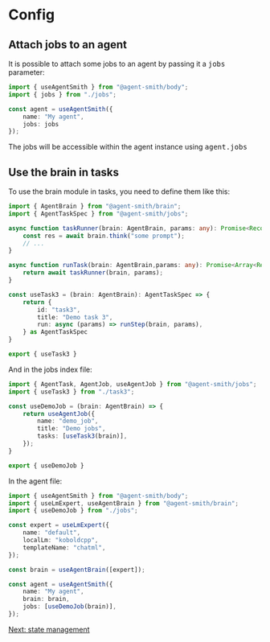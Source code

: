 # Config

## Attach jobs to an agent

It is possible to attach some jobs to an agent by passing it a <kbd>jobs</kbd> parameter:

```ts
import { useAgentSmith } from "@agent-smith/body";
import { jobs } from "./jobs";

const agent = useAgentSmith({
    name: "My agent",
    jobs: jobs
});
```

The jobs will be accessible within the agent instance using <kbd>agent.jobs</kbd>

## Use the brain in tasks

To use the brain module in tasks, you need to define them like this:

```ts
import { AgentBrain } from "@agent-smith/brain";
import { AgentTaskSpec } from "@agent-smith/jobs";

async function taskRunner(brain: AgentBrain, params: any): Promise<Record<string, any>> {
    const res = await brain.think("some prompt");
    // ...    
}

async function runTask(brain: AgentBrain,params: any): Promise<Array<Record<string, any>>> {
    return await taskRunner(brain, params);
}

const useTask3 = (brain: AgentBrain): AgentTaskSpec => {
    return {
        id: "task3",
        title: "Demo task 3",
        run: async (params) => runStep(brain, params),
    } as AgentTaskSpec
}

export { useTask3 }
```

And in the jobs index file:

```ts
import { AgentTask, AgentJob, useAgentJob } from "@agent-smith/jobs";
import { useTask3 } from "./task3";

const useDemoJob = (brain: AgentBrain) => {
    return useAgentJob({
        name: "demo_job",
        title: "Demo jobs",
        tasks: [useTask3(brain)],
    });
}

export { useDemoJob }
```

In the agent file:

```ts
import { useAgentSmith } from "@agent-smith/body";
import { useLmExpert, useAgentBrain } from "@agent-smith/brain";
import { useDemoJob } from "./jobs";

const expert = useLmExpert({
    name: "default",
    localLm: "koboldcpp",
    templateName: "chatml",
});

const brain = useAgentBrain([expert]);

const agent = useAgentSmith({
    name: "My agent",
    brain: brain,
    jobs: [useDemoJob(brain)],
});
```

<a href="javascript:openLink('/jobs/state_management')">Next: state management</a>